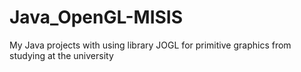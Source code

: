 # Java_OpenGL-MISIS
My Java projects with using library JOGL for primitive graphics from studying at the university
